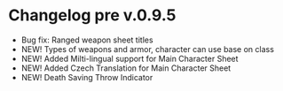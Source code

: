 # Changelog pre v.0.9.5

- Bug fix: Ranged weapon sheet titles
- NEW! Types of weapons and armor, character can use base on class
- NEW! Added Milti-lingual support for Main Character Sheet
- NEW! Added Czech Translation for Main Character Sheet
- NEW! Death Saving Throw Indicator

